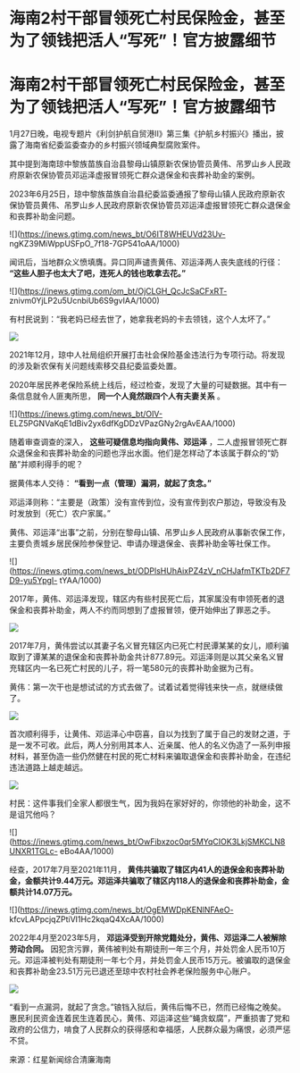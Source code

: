 # 海南2村干部冒领死亡村民保险金，甚至为了领钱把活人“写死”！官方披露细节

# 海南2村干部冒领死亡村民保险金，甚至为了领钱把活人“写死”！官方披露细节

1月27日晚，电视专题片《利剑护航自贸港Ⅱ》第三集《护航乡村振兴》播出，披露了海南省纪委监委查办的乡村振兴领域典型腐败案件。

其中提到海南琼中黎族苗族自治县黎母山镇原新农保协管员黄伟、吊罗山乡人民政府原新农保协管员邓运泽虚报冒领死亡群众退保金和丧葬补助金的案例。

2023年6月25日，琼中黎族苗族自治县纪委监委通报了黎母山镇人民政府原新农保协管员黄伟、吊罗山乡人民政府原新农保协管员邓运泽虚报冒领死亡群众退保金和丧葬补助金问题。

![](https://inews.gtimg.com/news_bt/O6IT8WHEUVd23Uv-
ngKZ39MiWppUSFpO_7f18-7GP541oAA/1000)

闻讯后，当地群众义愤填膺。异口同声谴责黄伟、邓运泽两人丧失底线的行径： **“这些人胆子也太大了吧，连死人的钱也敢拿去花。”**

![](https://inews.gtimg.com/om_bt/OjCLGH_QcJcSaCFxRT-
znivm0YjLP2u5UcnbiUb6S9gvIAA/1000)

有村民说到：“我老妈已经去世了，她拿我老妈的卡去领钱，这个人太坏了。”

![](https://inews.gtimg.com/om_bt/OVJdPbLR1G9zT5VGckDl_9H01JjHyHQ2uu0u9Ol9eYYHwAA/1000)

2021年12月，琼中人社局组织开展打击社会保险基金违法行为专项行动。将发现的涉及新农保有关问题线索移交县纪委监委处置。

2020年居民养老保险系统上线后，经过检查，发现了大量的可疑数据。其中有一条信息就令人匪夷所思， **同一个人竟然跟四个人有夫妻关系** 。

![](https://inews.gtimg.com/news_bt/OIV-
ELZ5PGNVaKqE1dBiv2yx6dfKgDDzVPazGNy2rgAvEAA/1000)

随着审查调查的深入， **这些可疑信息均指向黄伟、邓运泽**
，二人虚报冒领死亡群众退保金和丧葬补助金的问题也浮出水面。他们是怎样动了本该属于群众的“奶酪”并顺利得手的呢？

据黄伟本人交待： **“看到一点（管理）漏洞，就起了贪念。”**

邓运泽则称：“主要是（政策）没有宣传到位，没有宣传到农户那边，导致没有及时发放到（死亡）农户家属。”

黄伟、邓运泽“出事”之前，分别在黎母山镇、吊罗山乡人民政府从事新农保工作，主要负责城乡居民保险参保登记、申请办理退保金、丧葬补助金等社保工作。

![](https://inews.gtimg.com/news_bt/ODPlsHUhAixPZ4zV_nCHJafmTKTb2DF7D9-yu5YpgI-
tYAA/1000)

2017年，黄伟、邓运泽发现，辖区内有些村民死亡后，其家属没有申领死者的退保金和丧葬补助金，两人不约而同想到了虚报冒领，便开始伸出了罪恶之手。

![](https://inews.gtimg.com/news_bt/Ok_GFNg9ue81Rpx9yVhD7JsE7LTM039H-vzZTjH51PV54AA/1000)

2017年7月，黄伟尝试以其妻子名义冒充辖区内已死亡村民谭某某的女儿，顺利骗取到了谭某某的退保金和丧葬补助金共计877.89元。邓运泽则是以其父亲名义冒充辖区内一名已死亡村民的儿子，将一笔580元的丧葬补助金据为己有。

黄伟：第一次干也是想试试的方式去做了。试着试着觉得钱来快一点，就继续做了。

![](https://inews.gtimg.com/news_bt/O5W22xteHZqxMudG6h2dNee39ULcewQxffURkBK7BYSP0AA/1000)

首次顺利得手，让黄伟、邓运泽心中窃喜，自以为找到了属于自己的发财之道，于是一发不可收。此后，两人分别用其本人、近亲属、他人的名义伪造了一系列申报材料，甚至伪造一些仍然健在村民的死亡材料来骗取退保金和丧葬补助金，在违纪违法道路上越走越远。

![](https://inews.gtimg.com/news_bt/OGt5rB-E1SjMoPDWRaVqv1xpJYp6FOn7bKAC3kjjiKTxoAA/1000)

村民：这件事我们全家人都很生气，因为我妈在家好好的，你领他的补助金，这不是诅咒他吗？

![](https://inews.gtimg.com/news_bt/OwFibxzoc0qr5MYqCIOK3LkjSMKCLN8UNXR1TGLc-
eBo4AA/1000)

经查，2017年7月至2021年11月，
**黄伟共骗取了辖区内41人的退保金和丧葬补助金，金额共计9.44万元。邓运泽共骗取了辖区内118人的退保金和丧葬补助金，金额共计14.07万元。**

![](https://inews.gtimg.com/news_bt/OgEMWDpKENlNFAeO-
kfcvLAPpcjqZPtiVI1Hc2kqaQ4XcAA/1000)

2022年4月至2023年5月， **邓运泽受到开除党籍处分，黄伟、邓运泽二人被解除劳动合同。**
因犯贪污罪，黄伟被判处有期徒刑一年三个月，并处罚金人民币10万元。邓运泽被判处有期徒刑一年七个月，并处罚金人民币15万元。被骗取的退保金和丧葬补助金23.51万元已退还至琼中农村社会养老保险服务中心账户。

![](https://inews.gtimg.com/news_bt/OkUhx-77CIgY1CEH4TRwoogTGfzj4Tr24WQ3iPdy8noK8AA/1000)

“看到一点漏洞，就起了贪念。”锒铛入狱后，黄伟后悔不已，然而已经悔之晚矣。惠民利民资金连着民生连着民心，黄伟、邓运泽这些“蝇贪蚁腐”，严重损害了党和政府的公信力，啃食了人民群众的获得感和幸福感，人民群众最为痛恨，必须严惩不贷。

来源：红星新闻综合清廉海南

